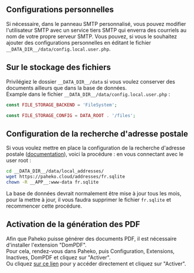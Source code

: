## Configurations personnelles

Si nécessaire, dans le panneau SMTP personnalisé, vous pouvez modifier l'utilisateur SMTP avec un service tiers SMTP qui enverra des courriels au nom de votre propre serveur SMTP.
Vous pouvez, si vous le souhaitez ajouter des configurations personnelles en éditant le fichier `__DATA_DIR__/data/config.local.user.php`.

## Sur le stockage des fichiers

Privilégiez le dossier `__DATA_DIR__/data` si vous voulez conserver des documents ailleurs que dans la base de données.  
Example dans le fichier `__DATA_DIR__/data/config.local.user.php` :

```php
const FILE_STORAGE_BACKEND = 'FileSystem';

const FILE_STORAGE_CONFIG = DATA_ROOT . '/files';
```

## Configuration de la recherche d'adresse postale

Si vous voulez mettre en place la configuration de la recherche d'adresse postale ([documentation](https://fossil.kd2.org/paheko/wiki?name=Configuration/Adresses_postales)), voici la procédure :
en vous connectant avec le user root :

```bash
cd __DATA_DIR__/data/local_addresses/
wget https://paheko.cloud/addresses/fr.sqlite
chown -R __APP__:www-data fr.sqlite
```

La base de données devrait normalement être mise à jour tous les mois, pour la mettre à jour, il vous faudra supprimer le fichier `fr.sqlite` et recommencer cette procédure.

## Activation de la génération des PDF

Afin que Paheko puisse générer des documents PDF, il est nécessaire d'installer l'extension "DomPDF".  
Pour cela, rendez-vous dans Paheko, puis Configuration, Extensions, Inactives, DomPDF et cliquez sur "Activer".  
Ou cliquez [sur ce lien](https://__DOMAIN____PATH__admin/config/ext/details.php?type=plugin&name=dompdf) pour y accéder directement et cliquez sur "Activer".


